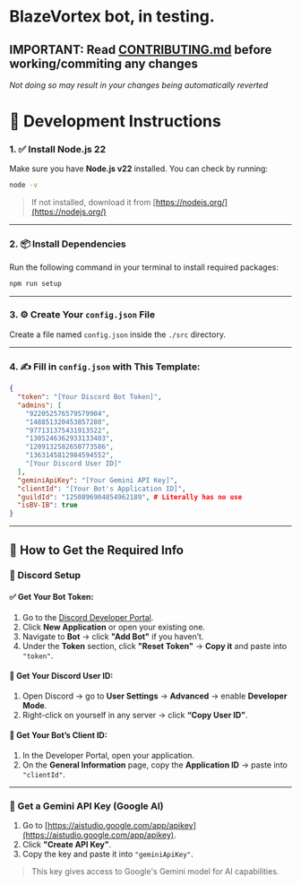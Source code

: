 # BlazeVortex bot, in testing.

## **IMPORTANT: Read [CONTRIBUTING.md](/CONTRIBUTING.md) before working/commiting any changes**

*Not doing so may result in your changes being automatically reverted*

# 🚧 Development Instructions

### 1. ✅ Install Node.js 22

Make sure you have **Node.js v22** installed. You can check by running:

```bash
node -v
```

> If not installed, download it from [https://nodejs.org/](https://nodejs.org/)

---

### 2. 📦 Install Dependencies

Run the following command in your terminal to install required packages:

```bash
npm run setup
```

---

### 3. ⚙️ Create Your `config.json` File

Create a file named `config.json` inside the `./src` directory.

---

### 4. ✍️ Fill in `config.json` with This Template:

```json
{
  "token": "[Your Discord Bot Token]",
  "admins": [
    "922052576579579904",
    "148851320453857280",
    "977131375431913522",
    "1305246362933133403",
    "1209132582650773586",
    "1363145812984594552",
    "[Your Discord User ID]"
  ],
  "geminiApiKey": "[Your Gemini API Key]",
  "clientId": "[Your Bot's Application ID]",
  "guildId": "1250896904854962189", # Literally has no use
  "isBV-IB": true
}
```

---

## 🔐 How to Get the Required Info

### 🧪 Discord Setup

#### ✅ Get Your Bot Token:
1. Go to the [Discord Developer Portal](https://discord.com/developers/applications).
2. Click **New Application** or open your existing one.
3. Navigate to **Bot** → click **"Add Bot"** if you haven’t.
4. Under the **Token** section, click **"Reset Token"** → **Copy it** and paste into `"token"`.

#### 👤 Get Your Discord User ID:
1. Open Discord → go to **User Settings** → **Advanced** → enable **Developer Mode**.
2. Right-click on yourself in any server → click **“Copy User ID”**.

#### 🤖 Get Your Bot’s Client ID:
1. In the Developer Portal, open your application.
2. On the **General Information** page, copy the **Application ID** → paste into `"clientId"`.

---

### 🔮 Get a Gemini API Key (Google AI)

1. Go to [https://aistudio.google.com/app/apikey](https://aistudio.google.com/app/apikey).
2. Click **"Create API Key"**.
3. Copy the key and paste it into `"geminiApiKey"`.

> This key gives access to Google's Gemini model for AI capabilities.
